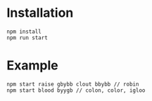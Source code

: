 # Installation

```
npm install
npm run start
```

# Example

```
npm start raise gbybb clout bbybb // robin
npm start blood byygb // colon, color, igloo
```
